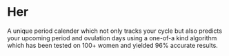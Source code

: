 # Her

A unique period calender which not only tracks your cycle but also predicts your upcoming period and ovulation days using a one-of-a kind algorithm which has been tested on 100+ women and yielded 96% accurate results.
